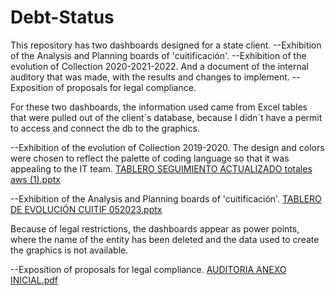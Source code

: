 # Debt-Status
This repository has two dashboards designed for a state client.
--Exhibition of the Analysis and Planning boards of 'cuitificación'.
--Exhibition of the evolution of Collection 2020-2021-2022.
And a document of the internal auditory that was made, with the results and changes to implement.
--Exposition of proposals for legal compliance.

For these two dashboards, the information used came from Excel tables that were pulled out of the client´s database, because I didn´t have a permit to access
and connect the db to the graphics.

--Exhibition of the evolution of Collection 2019-2020.
The design and colors were chosen to reflect the palette of coding language so that it was appealing to the IT team.
[TABLERO SEGUIMIENTO ACTUALIZADO totales aws (1).pptx](https://github.com/candemui/Debt-Status/files/13507755/TABLERO.SEGUIMIENTO.ACTUALIZADO.totales.aws.1.pptx)

--Exhibition of the Analysis and Planning boards of 'cuitificación'.
[TABLERO DE EVOLUCIÓN CUITIF 052023.pptx](https://github.com/candemui/Debt-Status/files/13507829/TABLERO.DE.EVOLUCION.CUITIF.052023.pptx)

Because of legal restrictions, the dashboards appear as power points, where the name of the entity has been deleted and the data used to create the graphics is not available.

--Exposition of proposals for legal compliance.
[AUDITORIA ANEXO INICIAL.pdf](https://github.com/candemui/Debt-Status/files/13507986/AUDITORIA.ANEXO.INICIAL.pdf)
